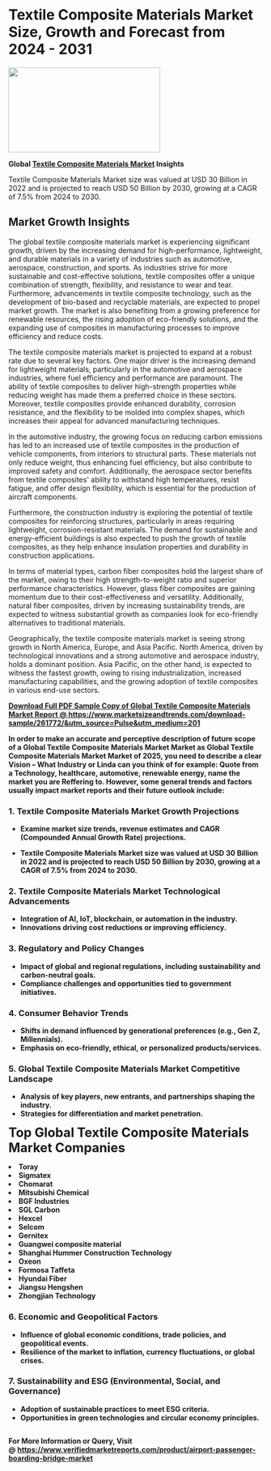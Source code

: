<H1>Textile Composite Materials Market Size, Growth and Forecast from 2024 - 2031</H1><img class="aligncenter size-medium wp-image-584254" src="https://thirdeyenews.in/wp-content/uploads/2024/09/Global-Market-Research-300x168.jpeg" alt="" width="300" height="168" /><p><strong>Global&nbsp;<a href="https://www.marketsizeandtrends.com/download-sample/261772/&amp;utm_source=Pulse&amp;utm_medium=201">Textile Composite Materials Market</a> Insights</strong></p><p>Textile Composite Materials Market size was valued at USD 30 Billion in 2022 and is projected to reach USD 50 Billion by 2030, growing at a CAGR of 7.5% from 2024 to 2030.</p><p><h2>Market Growth Insights</h2> <p>The global textile composite materials market is experiencing significant growth, driven by the increasing demand for high-performance, lightweight, and durable materials in a variety of industries such as automotive, aerospace, construction, and sports. As industries strive for more sustainable and cost-effective solutions, textile composites offer a unique combination of strength, flexibility, and resistance to wear and tear. Furthermore, advancements in textile composite technology, such as the development of bio-based and recyclable materials, are expected to propel market growth. The market is also benefiting from a growing preference for renewable resources, the rising adoption of eco-friendly solutions, and the expanding use of composites in manufacturing processes to improve efficiency and reduce costs.</p> <p><strong><a href="#"></a></strong></p> <p>The textile composite materials market is projected to expand at a robust rate due to several key factors. One major driver is the increasing demand for lightweight materials, particularly in the automotive and aerospace industries, where fuel efficiency and performance are paramount. The ability of textile composites to deliver high-strength properties while reducing weight has made them a preferred choice in these sectors. Moreover, textile composites provide enhanced durability, corrosion resistance, and the flexibility to be molded into complex shapes, which increases their appeal for advanced manufacturing techniques.</p> <p>In the automotive industry, the growing focus on reducing carbon emissions has led to an increased use of textile composites in the production of vehicle components, from interiors to structural parts. These materials not only reduce weight, thus enhancing fuel efficiency, but also contribute to improved safety and comfort. Additionally, the aerospace sector benefits from textile composites' ability to withstand high temperatures, resist fatigue, and offer design flexibility, which is essential for the production of aircraft components.</p> <p>Furthermore, the construction industry is exploring the potential of textile composites for reinforcing structures, particularly in areas requiring lightweight, corrosion-resistant materials. The demand for sustainable and energy-efficient buildings is also expected to push the growth of textile composites, as they help enhance insulation properties and durability in construction applications.</p> <p>In terms of material types, carbon fiber composites hold the largest share of the market, owing to their high strength-to-weight ratio and superior performance characteristics. However, glass fiber composites are gaining momentum due to their cost-effectiveness and versatility. Additionally, natural fiber composites, driven by increasing sustainability trends, are expected to witness substantial growth as companies look for eco-friendly alternatives to traditional materials.</p> <p>Geographically, the textile composite materials market is seeing strong growth in North America, Europe, and Asia Pacific. North America, driven by technological innovations and a strong automotive and aerospace industry, holds a dominant position. Asia Pacific, on the other hand, is expected to witness the fastest growth, owing to rising industrialization, increased manufacturing capabilities, and the growing adoption of textile composites in various end-use sectors.</p> <p><strong><a href="#"></p><p><span class=""><strong>Download Full PDF Sample Copy of Global Textile Composite Materials Market Report</strong> @ <a href="https://www.marketsizeandtrends.com/download-sample/261772/&amp;utm_source=Pulse&amp;utm_medium=201" target="_blank">https://www.marketsizeandtrends.com/download-sample/261772/&amp;utm_source=Pulse&amp;utm_medium=201</a></span></p><p>In order to make an accurate and perceptive description of future scope of a Global&nbsp;Textile Composite Materials Market Market as Global&nbsp;Textile Composite Materials Market Market of 2025, you need to describe a clear Vision &ndash; What Industry or Linda can you think of for example: Quote from a Technology, healthcare, automotive, renewable energy, name the market you are Reffering to. However, some general trends and factors usually impact market reports and their future outlook include:</p><h3>1.&nbsp;<strong>Textile Composite Materials Market Growth Projections</strong></h3><ul><li>Examine market size trends, revenue estimates and CAGR (Compounded Annual Growth Rate) projections.</li><li><p>Textile Composite Materials Market size was valued at USD 30 Billion in 2022 and is projected to reach USD 50 Billion by 2030, growing at a CAGR of 7.5% from 2024 to 2030.</p></li></ul><h3>2.&nbsp;<strong>Textile Composite Materials Market Technological Advancements</strong></h3><ul><li>Integration of AI, IoT, blockchain, or automation in the industry.</li><li>Innovations driving cost reductions or improving efficiency.</li></ul><h3>3.&nbsp;<strong>Regulatory and Policy Changes</strong></h3><ul><li>Impact of global and regional regulations, including sustainability and carbon-neutral goals.</li><li>Compliance challenges and opportunities tied to government initiatives.</li></ul><h3>4.&nbsp;<strong>Consumer Behavior Trends</strong></h3><ul><li>Shifts in demand influenced by generational preferences (e.g., Gen Z, Millennials).</li><li>Emphasis on eco-friendly, ethical, or personalized products/services.</li></ul><h3>5.&nbsp;<strong>Global Textile Composite Materials Market Competitive Landscape</strong></h3><ul><li>Analysis of key players, new entrants, and partnerships shaping the industry.</li><li>Strategies for differentiation and market penetration.</li></ul><p data-pm-slice="1 1 []"><span style="color: inherit; font-family: inherit; font-size: 25px;">Top Global Textile Composite Materials Market Companies</span></p><div class="" data-test-id=""><p><li>Toray</li><li> Sigmatex</li><li> Chomarat</li><li> Mitsubishi Chemical</li><li> BGF Industries</li><li> SGL Carbon</li><li> Hexcel</li><li> Selcom</li><li> Gernitex</li><li> Guangwei composite material</li><li> Shanghai Hummer Construction Technology</li><li> Oxeon</li><li> Formosa Taffeta</li><li> Hyundai Fiber</li><li> Jiangsu Hengshen</li><li> Zhongjian Technology</li></p></div><h3>6.&nbsp;<strong>Economic and Geopolitical Factors</strong></h3><ul><li>Influence of global economic conditions, trade policies, and geopolitical events.</li><li>Resilience of the market to inflation, currency fluctuations, or global crises.</li></ul><h3>7.&nbsp;<strong>Sustainability and ESG (Environmental, Social, and Governance)</strong></h3><ul><li>Adoption of sustainable practices to meet ESG criteria.</li><li>Opportunities in green technologies and circular economy principles.</li></ul><h2><strong style="font-size: 14px;">For More Information or Query, Visit @&nbsp;</strong><a style="background-color: #ffffff; font-size: 14px;" href="https://www.marketsizeandtrends.com/report/textile-composite-materials-market/" target="_blank">https://www.verifiedmarketreports.com/product/airport-passenger-boarding-bridge-market</a></h2>
